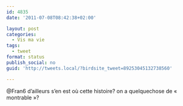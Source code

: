 ```yaml
---
id: 4835
date: '2011-07-08T08:42:38+02:00'

layout: post
categories:
  - Vis ma vie
tags:
  - tweet
format: status
publish_social: no
guid: 'http://tweets.local/?birdsite_tweet=89253045132738560'

---
```


@Fran6 d’ailleurs s’en est où cette histoire? on a quelquechose de « montrable »?